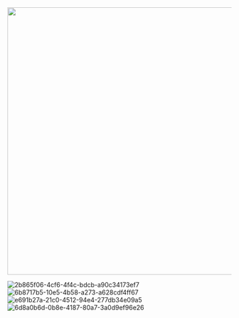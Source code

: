 <img src="https://github.com/Bharat7017/Trivia-Game-App/assets/82909291/30c875d5-61d5-415a-9988-384f6c16925e)" width="2500" height="600"/>

![2b865f06-4cf6-4f4c-bdcb-a90c34173ef7](https://github.com/Bharat7017/Trivia-Game-App/assets/82909291/044c8be4-9f9d-434f-bac7-0289808195d6)
![6b8717b5-10e5-4b58-a273-a628cdf4ff67](https://github.com/Bharat7017/Trivia-Game-App/assets/82909291/f16d5481-40f1-4a06-bb40-c8a507dd36ee)
![e691b27a-21c0-4512-94e4-277db34e09a5](https://github.com/Bharat7017/Trivia-Game-App/assets/82909291/869d8230-9a50-41ca-9710-f01abf4d99f3)
![6d8a0b6d-0b8e-4187-80a7-3a0d9ef96e26](https://github.com/Bharat7017/Trivia-Game-App/assets/82909291/3fe14398-558b-4efb-a8be-8a868bcdd5c1)
